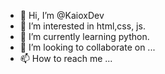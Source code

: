 - 👋 Hi, I’m @KaioxDev
- 👀 I’m interested in html,css, js.
- 🌱 I’m currently learning python.
- 💞️ I’m looking to collaborate on ...
- 📫 How to reach me ...

<!---
KaioxDev/KaioxDev is a ✨ special ✨ repository because its `README.md` (this file) appears on your GitHub profile.
You can click the Preview link to take a look at your changes.
--->
